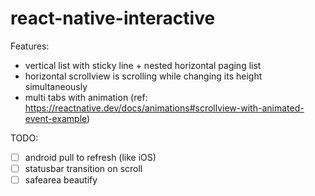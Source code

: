 # react-native-interactive

Features:

- vertical list with sticky line + nested horizontal paging list
- horizontal scrollview is scrolling while changing its height simultaneously
- multi tabs with animation (ref: <https://reactnative.dev/docs/animations#scrollview-with-animated-event-example>)

TODO:

- [ ] android pull to refresh (like iOS)
- [ ] statusbar transition on scroll
- [ ] safearea beautify
